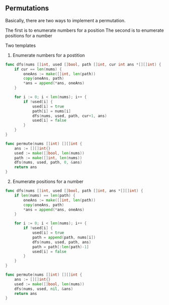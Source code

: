 ## Permutations
Basically, there are two ways to implement a permutation.

The first is to enumerate numbers for a position
The second is to enumerate positions for a number

Two templates

1. Enumerate numbers for a postition
```go
func dfs(nums []int, used []bool, path []int, cur int ans *[][]int) {
	if cur == len(nums) {
		oneAns := make([]int, len(path))
		copy(oneAns, path)
		*ans = append(*ans, oneAns)
	}

	for i := 0; i < len(nums); i++ {
		if !used[i] {
			used[i] = true
			path[i] = nums[i]
			dfs(nums, used, path, cur+1, ans)
			used[i] = false
		}
	}
}

func permute(nums []int) [][]int {
	ans := [][]int{}
    used := make([]bool, len(nums))
    path := make([]int, len(nums))
	dfs(nums, used, path, 0, &ans)
	return ans
}
```

2. Enumerate positions for a number
```go
func dfs(nums []int, used []bool, path []int, ans *[][]int) {
	if len(nums) == len(path) {
		oneAns := make([]int, len(path))
		copy(oneAns, path)
		*ans = append(*ans, oneAns)
	}

	for i := 0; i < len(nums); i++ {
		if !used[i] {
			used[i] = true
			path = append(path, nums[i])
			dfs(nums, used, path, ans)
			path = path[:len(path)-1]
			used[i] = false
		}
	}
}

func permute(nums []int) [][]int {
	ans := [][]int{}
	used := make([]bool, len(nums))
	dfs(nums, used, nil, &ans)
	return ans
}
```